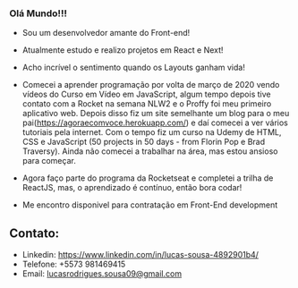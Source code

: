### Olá Mundo!!!

- Sou um desenvolvedor amante do Front-end!
- Atualmente estudo e realizo projetos em React e Next!
- Acho incrível o sentimento quando os Layouts ganham vida!

- Comecei a aprender programação por volta de março de 2020 vendo vídeos do Curso em Vídeo em JavaScript, algum tempo depois tive contato com a Rocket na semana NLW2 e o Proffy foi meu primeiro aplicativo web. Depois disso fiz um site semelhante um blog para o meu pai(https://agoraecomvoce.herokuapp.com/) e daí comecei a ver vários tutoriais pela internet. Com o tempo fiz um curso na Udemy de HTML, CSS e JavaScript (50 projects in 50 days - from Florin Pop e Brad Traversy). Ainda não comecei a trabalhar na área, mas estou ansioso para começar. 
- Agora faço parte do programa da Rocketseat e completei a trilha de ReactJS, mas, o aprendizado é contínuo, então bora codar!
- Me encontro disponivel para contratação em Front-End development

## Contato:

- Linkedin: https://www.linkedin.com/in/lucas-sousa-4892901b4/
- Telefone: +5573 981469415
- Email: lucasrodrigues.sousa09@gmail.com
